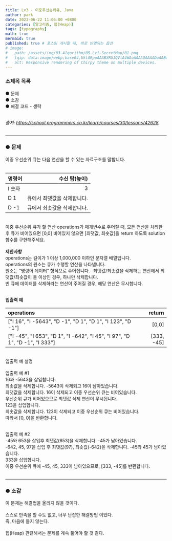 ```yaml
---
title: Lv3 - 이중우선순위큐, Java
author: park
date: 2023-06-22 11:06:00 +0800
categories: [알고리즘, 힙(Heap)]
tags: [typography]
math: true
mermaid: true
published: true # 포스팅 개시할 때, 바로 반영되는 옵션
# image: 
#   path: /assets/img/03.Algorithm/05.Lv1-SecretMap/01.png
#   lqip: data:image/webp;base64,UklGRpoAAABXRUJQVlA4WAoAAAAQAAAADwAABwAAQUxQSDIAAAARL0AmbZurmr57yyIiqE8oiG0bejIYEQTgqiDA9vqnsUSI6H+oAERp2HZ65qP/VIAWAFZQOCBCAAAA8AEAnQEqEAAIAAVAfCWkAALp8sF8rgRgAP7o9FDvMCkMde9PK7euH5M1m6VWoDXf2FkP3BqV0ZYbO6NA/VFIAAAA
#   alt: Responsive rendering of Chirpy theme on multiple devices.
---
```


### 소제목 목록
● 문제<br/>
● 소감<br/>
● 해결 코드 - 생략<br/>
<br/>

<i>출처: https://school.programmers.co.kr/learn/courses/30/lessons/42628</i><br/>
<br/>

---

### ● 문제

이중 우선순위 큐는 다음 연산을 할 수 있는 자료구조를 말합니다.<br/>
<br/>

| 명령어                       | 수신 탑(높이) |
|:------------------------|--------:|
| I 숫자                 | 3  |
| D 1                 | 큐에서 최댓값을 삭제합니다.  |
| D -1                 | 큐에서 최솟값을 삭제합니다.  |

<br/>
이중 우선순위 큐가 할 연산 operations가 매개변수로 주어질 때, 모든 연산을 처리한 후 큐가 비어있으면 [0,0] 비어있지 않으면 [최댓값, 최솟값]을 return 하도록 solution 함수를 구현해주세요.<br/>
<br/>
<b>제한사항</b><br/>
operations는 길이가 1 이상 1,000,000 이하인 문자열 배열입니다.<br/>
operations의 원소는 큐가 수행할 연산을 나타냅니다.<br/>
원소는 “명령어 데이터” 형식으로 주어집니다.- 최댓값/최솟값을 삭제하는 연산에서 최댓값/최솟값이 둘 이상인 경우, 하나만 삭제합니다.<br/>
빈 큐에 데이터를 삭제하라는 연산이 주어질 경우, 해당 연산은 무시합니다.<br/>
<br/>

<b>입출력 예</b><br/>

| operations              | return |
|:------------------------|---------:|
| ["I 16", "I -5643", "D -1", "D 1", "D 1", "I 123", "D -1"]	                 | [0,0]  |
| ["I -45", "I 653", "D 1", "I -642", "I 45", "I 97", "D 1", "D -1", "I 333"]                 | [333, -45]  |

<br/>
입출력 예 설명<br/>
<br/>
입출력 예 #1<br/>
16과 -5643을 삽입합니다.<br/>
최솟값을 삭제합니다. -5643이 삭제되고 16이 남아있습니다.<br/>
최댓값을 삭제합니다. 16이 삭제되고 이중 우선순위 큐는 비어있습니다.<br/>
우선순위 큐가 비어있으므로 최댓값 삭제 연산이 무시됩니다.<br/>
123을 삽입합니다.<br/>
최솟값을 삭제합니다. 123이 삭제되고 이중 우선순위 큐는 비어있습니다.<br/>
따라서 [0, 0]을 반환합니다.<br/>
<br/>

입출력 예 #2<br/>
-45와 653을 삽입후 최댓값(653)을 삭제합니다. -45가 남아있습니다.<br/>
-642, 45, 97을 삽입 후 최댓값(97), 최솟값(-642)을 삭제합니다. -45와 45가 남아있습니다.<br/>
333을 삽입합니다.<br/>
이중 우선순위 큐에 -45, 45, 333이 남아있으므로, [333, -45]를 반환합니다.<br/>
<br/>

---

### ● 소감

이 문제는 해결법을 올리지 않을 것이다.<br/>
<br/>
스스로 만족을 할 수도 없고, 너무 난잡한 해결방법 이었다.<br/>
즉, 마음에 들지 않는다.<br/>
<br/>
힙(Heap) 관련해서는 문제를 계속 풀어야 할 것 같다.<br/>